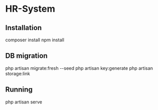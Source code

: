 # HR-System

## Installation

composer install
npm install

## DB migration

php artisan migrate:fresh --seed
php artisan key:generate
php artisan storage:link

## Running

php artisan serve
